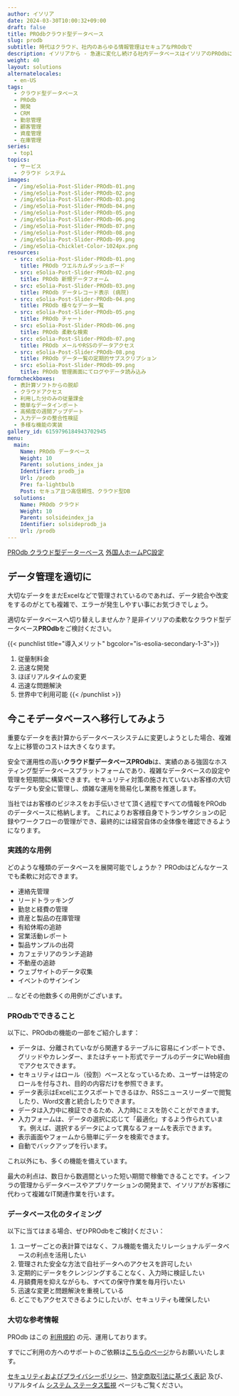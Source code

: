 ```yaml
---
author: イソリア
date: 2024-03-30T10:00:32+09:00
draft: false
title: PROdbクラウド型データベース
slug: prodb
subtitle: 時代はクラウド、社内のあらゆる情報管理はセキュアなPROdbで
description: イソリアから - 急速に変化し続ける社内データベースはイソリアのPROdbにて一括管理。その他ソフトウェア開発も
weight: 40
layout: solutions
alternatelocales:
  - en-US
tags:
  - クラウド型データベース
  - PROdb
  - 開発
  - CRM
  - 勤怠管理
  - 顧客管理
  - 資産管理
  - 在庫管理
series:
  - top1
topics:
  - サービス
  - クラウド システム
images:
  - /img/eSolia-Post-Slider-PROdb-01.png
  - /img/eSolia-Post-Slider-PROdb-02.png
  - /img/eSolia-Post-Slider-PROdb-03.png
  - /img/eSolia-Post-Slider-PROdb-04.png
  - /img/eSolia-Post-Slider-PROdb-05.png
  - /img/eSolia-Post-Slider-PROdb-06.png
  - /img/eSolia-Post-Slider-PROdb-07.png
  - /img/eSolia-Post-Slider-PROdb-08.png
  - /img/eSolia-Post-Slider-PROdb-09.png  
  - /img/eSolia-Chicklet-Color-1024px.png
resources:
  - src: eSolia-Post-Slider-PROdb-01.png
    title: PROdb ウエルカムダッシュボード
  - src: eSolia-Post-Slider-PROdb-02.png
    title: PROdb 新規データフォーム
  - src: eSolia-Post-Slider-PROdb-03.png
    title: PROdb データレコード表示 (病院)
  - src: eSolia-Post-Slider-PROdb-04.png
    title: PROdb 様々なデータ一覧
  - src: eSolia-Post-Slider-PROdb-05.png
    title: PROdb チャート
  - src: eSolia-Post-Slider-PROdb-06.png
    title: PROdb 柔軟な検索
  - src: eSolia-Post-Slider-PROdb-07.png
    title: PROdb メールやRSSのデータアクセス
  - src: eSolia-Post-Slider-PROdb-08.png
    title: PROdb データ一覧の定期的サブスクリプション
  - src: eSolia-Post-Slider-PROdb-09.png
    title: PROdb 管理画面にてログやデータ読み込み
formcheckboxes:
  - 表計算ソフトからの脱却
  - クラウドアクセス
  - 利用した分のみの従量課金
  - 簡単なデータインポート
  - 高頻度の週間アップデート
  - 入力データの整合性検証
  - 多様な機能の実装
gallery_id: 6159796184943702945
menu:
  main:
    Name: PROdb データベース
    Weight: 10
    Parent: solutions_index_ja
    Identifier: prodb_ja
    Url: /prodb
    Pre: fa-lightbulb
    Post: セキュア且つ高信頼性、クラウド型DB
  solutions:
    Name: PROdb クラウド
    Weight: 10
    Parent: solsideindex_ja
    Identifier: solsideprodb_ja
    Url: /prodb
---
```


<div class="buttons has-addons is-hidden-tablet">
  <a class="button" href="/solutions"><span class="icon"><i class="fas fa-anchor"></i></span></a>
  <a class="button is-active" href="/prodb">PROdb クラウド型データーベース</a>
  <a class="button" href="/japan-expat-home-setup">外国人ホームPC設定</a>  
</div>

## データ管理を適切に

大切なデータをまだExcelなどで管理されているのであれば、データ統合や改変をするのがとても複雑で、エラーが発生しやすい事にお気づきでしょう。

適切なデータベースへ切り替えしませんか？是非イソリアの柔軟なクラウド型データベース**PROdb**をご検討ください。

{{< punchlist title="導入メリット" bgcolor="is-esolia-secondary-1-3">}}
1. 従量制料金
1. 迅速な開発
1. ほぼリアルタイムの変更
1. 迅速な問題解決
1. 世界中で利用可能
{{< /punchlist >}}

## 今こそデータベースへ移行してみよう

重要なデータを表計算からデータベースシステムに変更しようとした場合、複雑な上に移管のコストは大きくなります。

安全で運用性の高い**クラウド型データベースPROdb**は、実績のある強固なホスティング型データベースプラットフォームであり、複雑なデータベースの設定や管理を短期間に構築できます。セキュリティ対策の施されていないお客様の大切なデータも安全に管理し、煩雑な運用を簡易化し業務を推進します。


当社ではお客様のビジネスをお手伝いさせて頂く過程ですべての情報をPROdbのデータベースに格納します。
これによりお客様自身でトランザクションの記録やワークフローの管理ができ、最終的には経営自体の全体像を確認できるようになります。

### 実践的な用例

どのような種類のデータベースを展開可能でしょうか？
PROdbはどんなケースでも柔軟に対応できます。

* 連絡先管理
* リードトラッキング
* 勤怠と経費の管理
* 資産と製品の在庫管理
* 有給休暇の追跡
* 営業活動レポート
* 製品サンプルの出荷
* カフェテリアのランチ追跡
* 不動産の追跡
* ウェブサイトのデータ収集
* イベントのサインイン

... などその他数多くの用例がございます。

### PROdbでできること

以下に、PROdbの機能の一部をご紹介します：

* データは、分離されていながら関連するテーブルに容易にインポートでき、グリッドやカレンダー、またはチャート形式でテーブルのデータにWeb経由でアクセスできます。
* セキュリティはロール（役割）ベースとなっているため、ユーザーは特定のロールを付与され、目的の内容だけを参照できます。
* データ表示はExcelにエクスポートできるほか、RSSニュースリーダーで閲覧したり、Word文書と統合したりできます。
* データは入力中に検証できるため、入力時にミスを防ぐことができます。
* 入力フォームは、データの選択に応じて「最適化」するよう作られています。例えば、選択するデータによって異なるフォームを表示できます。
* 表示画面やフォームから簡単にデータを検索できます。
* 自動でバックアップを行います。

これ以外にも、多くの機能を備えています。

最大の利点は、数日から数週間といった短い期間で稼働できることです。インフラの管理からデータベースやアプリケーションの開発まで、イソリアがお客様に代わって複雑なIT関連作業を行います。

### データベース化のタイミング

以下に当てはまる場合、ぜひPROdbをご検討ください：

1. ユーザーごとの表計算ではなく、フル機能を備えたリレーショナルデータベースの利点を活用したい
1. 管理された安全な方法で自社データへのアクセスを許可したい
1. 定期的にデータをクレンジングすることなく、入力時に検証したい
1. 月額費用を抑えながらも、すべての保守作業を毎月行いたい
1. 迅速な変更と問題解決を重視している
1. どこでもアクセスできるようにしたいが、セキュリティも確保したい

### 大切な参考情報

PROdb はこの [利用規約](/prodb-tos) の元、運用しております。

すでにご利用の方へのサポートのご依頼は[こちらのページ](/prodb-support)からお願いいたします。

[セキュリティおよびプライバシーポリシー](/prodb-security-and-privacy)、[特定商取引法に基づく表記](prodb-commercial-disclosure) 及び、リアルタイム <a class="link" href="https://updown.io/p/4isvl" target="_blank">システム ステータス監視</a> ページもご覧ください。
